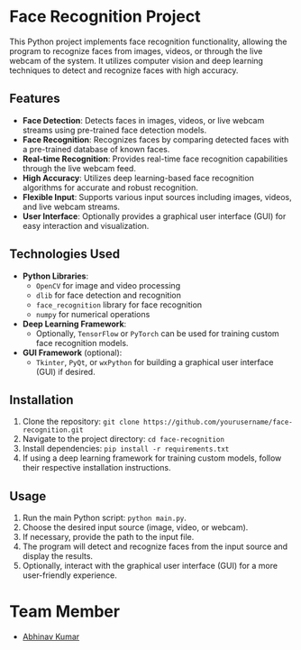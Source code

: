 # Face Recognition Project

This Python project implements face recognition functionality, allowing the program to recognize faces from images, videos, or through the live webcam of the system. It utilizes computer vision and deep learning techniques to detect and recognize faces with high accuracy.

## Features

- **Face Detection**: Detects faces in images, videos, or live webcam streams using pre-trained face detection models.
- **Face Recognition**: Recognizes faces by comparing detected faces with a pre-trained database of known faces.
- **Real-time Recognition**: Provides real-time face recognition capabilities through the live webcam feed.
- **High Accuracy**: Utilizes deep learning-based face recognition algorithms for accurate and robust recognition.
- **Flexible Input**: Supports various input sources including images, videos, and live webcam streams.
- **User Interface**: Optionally provides a graphical user interface (GUI) for easy interaction and visualization.

## Technologies Used

- **Python Libraries**:
  - `OpenCV` for image and video processing
  - `dlib` for face detection and recognition
  - `face_recognition` library for face recognition
  - `numpy` for numerical operations
- **Deep Learning Framework**:
  - Optionally, `TensorFlow` or `PyTorch` can be used for training custom face recognition models.
- **GUI Framework** (optional):
  - `Tkinter`, `PyQt`, or `wxPython` for building a graphical user interface (GUI) if desired.

## Installation

1. Clone the repository: `git clone https://github.com/yourusername/face-recognition.git`
2. Navigate to the project directory: `cd face-recognition`
3. Install dependencies: `pip install -r requirements.txt`
4. If using a deep learning framework for training custom models, follow their respective installation instructions.

## Usage

1. Run the main Python script: `python main.py`.
2. Choose the desired input source (image, video, or webcam).
3. If necessary, provide the path to the input file.
4. The program will detect and recognize faces from the input source and display the results.
5. Optionally, interact with the graphical user interface (GUI) for a more user-friendly experience.

# Team Member
- [Abhinav Kumar](https://github.com/Abhinav7982)
